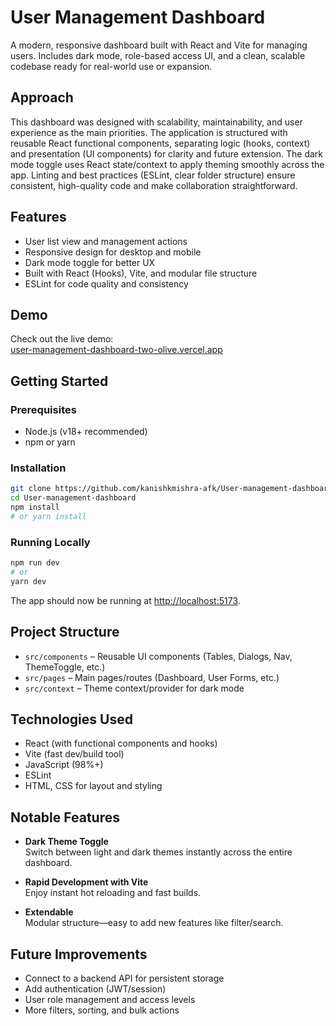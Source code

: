 
# User Management Dashboard

A modern, responsive dashboard built with React and Vite for managing users. Includes dark mode, role-based access UI, and a clean, scalable codebase ready for real-world use or expansion.

## Approach
This dashboard was designed with scalability, maintainability, and user experience as the main priorities. The application is structured with reusable React functional components, separating logic (hooks, context) and presentation (UI components) for clarity and future extension. The dark mode toggle uses React state/context to apply theming smoothly across the app. Linting and best practices (ESLint, clear folder structure) ensure consistent, high-quality code and make collaboration straightforward.

## Features

- User list view and management actions
- Responsive design for desktop and mobile
- Dark mode toggle for better UX
- Built with React (Hooks), Vite, and modular file structure
- ESLint for code quality and consistency

## Demo

Check out the live demo:  
[user-management-dashboard-two-olive.vercel.app](https://user-management-dashboard-two-olive.vercel.app)


## Getting Started

### Prerequisites

- Node.js (v18+ recommended)
- npm or yarn

### Installation

```bash
git clone https://github.com/kanishkmishra-afk/User-management-dashboard.git
cd User-management-dashboard
npm install
# or yarn install
```

### Running Locally

```bash
npm run dev
# or
yarn dev
```

The app should now be running at [http://localhost:5173](http://localhost:5173).

## Project Structure

- `src/components` – Reusable UI components (Tables, Dialogs, Nav, ThemeToggle, etc.)
- `src/pages` – Main pages/routes (Dashboard, User Forms, etc.)
- `src/context` – Theme context/provider for dark mode

## Technologies Used

- React (with functional components and hooks)
- Vite (fast dev/build tool)
- JavaScript (98%+)
- ESLint
- HTML, CSS for layout and styling

## Notable Features

- **Dark Theme Toggle**  
  Switch between light and dark themes instantly across the entire dashboard.

- **Rapid Development with Vite**  
  Enjoy instant hot reloading and fast builds.

- **Extendable**  
  Modular structure—easy to add new features like filter/search.

## Future Improvements

- Connect to a backend API for persistent storage
- Add authentication (JWT/session)
- User role management and access levels
- More filters, sorting, and bulk actions
